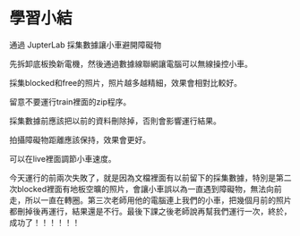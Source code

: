 # 學習小結 #

通過 JupterLab 採集數據讓小車避開障礙物

先拆卸底板換新電機，然後通過數據線聯網讓電腦可以無線操控小車。

採集blocked和free的照片，照片越多越精細，效果會相對比較好。

留意不要運行train裡面的zip程序。

採集數據前應該把以前的資料刪除掉，否則會影響運行結果。

拍攝障礙物距離應該保持，效果會更好。

可以在live裡面調節小車速度。



今天運行的前兩次失敗了，就是因為文檔裡面有以前留下的採集數據，特別是第二次blocked裡面有地板空曠的照片，會讓小車誤以為一直遇到障礙物，無法向前走，所以一直在轉圈。第三次老師用他的電腦連上我們的小車，把幾個月前的照片都刪掉後再運行，結果還是不行。最後下課之後老師說再幫我們運行一次，終於，成功了！！！！！！

